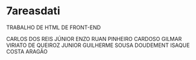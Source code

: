 # 7areasdati
TRABALHO DE HTML DE FRONT-END

CARLOS DOS REIS JÚNIOR
ENZO RUAN PINHEIRO CARDOSO
GILMAR VIRIATO DE QUEIROZ JUNIOR
GUILHERME SOUSA DOUDEMENT
ISAQUE COSTA ARAGÃO
